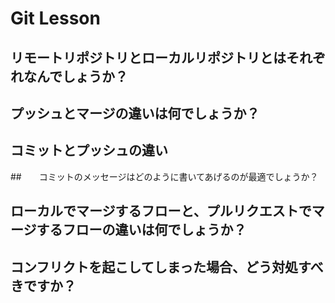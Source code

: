 # Git Lesson

## リモートリポジトリとローカルリポジトリとはそれぞれなんでしょうか？


## プッシュとマージの違いは何でしょうか？


## コミットとプッシュの違い

##　　コミットのメッセージはどのように書いてあげるのが最適でしょうか？

## ローカルでマージするフローと、プルリクエストでマージするフローの違いは何でしょうか？

## コンフリクトを起こしてしまった場合、どう対処すべきですか？